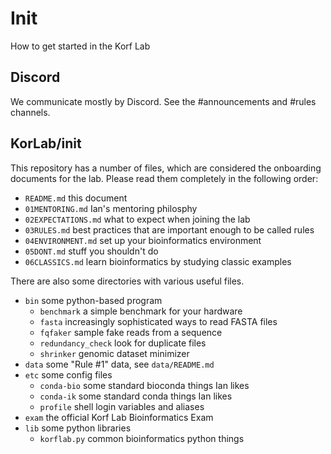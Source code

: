 Init
====

How to get started in the Korf Lab

## Discord ##

We communicate mostly by Discord. See the #announcements and #rules channels.

## KorLab/init ##

This repository has a number of files, which are considered the onboarding
documents for the lab. Please read them completely in the following order:

- `README.md` this document
- `01MENTORING.md` Ian's mentoring philosphy
- `02EXPECTATIONS.md` what to expect when joining the lab
- `03RULES.md` best practices that are important enough to be called rules
- `04ENVIRONMENT.md` set up your bioinformatics environment
- `05DONT.md` stuff you shouldn't do
- `06CLASSICS.md` learn bioinformatics by studying classic examples

There are also some directories with various useful files.

- `bin` some python-based program
	- `benchmark` a simple benchmark for your hardware
	- `fasta` increasingly sophisticated ways to read FASTA files
	- `fqfaker` sample fake reads from a sequence
	- `redundancy_check` look for duplicate files
	- `shrinker` genomic dataset minimizer
- `data` some "Rule #1" data, see `data/README.md`
- `etc` some config files
	- `conda-bio` some standard bioconda things Ian likes
	- `conda-ik` some standard conda things Ian likes
	- `profile` shell login variables and aliases
- `exam` the official Korf Lab Bioinformatics Exam
- `lib` some python libraries
	- `korflab.py` common bioinformatics python things
